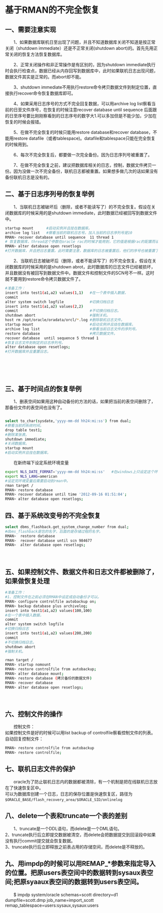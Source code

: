# 基于RMAN的不完全恢复

## 一、需要注意实现

　　1、如果数据库联机日至出现了问题，并且不知道数据库关闭不知道是按正常关闭（shutdown immediate）还是不正常关闭(shutdown abort)的。首先先用正常关闭的恢复方法恢复数据库。

　　2、正常关闭操作和非正常操作是有区别的，因为shutdown immediate执行时会执行检查点，数据已经从内存回写到数据库中，此时如果联机日志出现问题，数据文件其实是正常的。而abort却不能。

　　3、shutdown immediate不用执行restore命令拷贝数据文件到制定位置，直接执行recover命令恢复数据库即可。

　　4、如果采用日志序号的方式不完全回复数据，可以用archive log list察看当前的日至文件序号，在恢复的时候注意recover database until sequence 后面跟的日至序号要比刚刚察看到的日志序号的数字大1.可以多加但是不能少加，少加在恢复的时候会报错。

　　5、在做不完全恢复的时候只能用restore database和recover database，不能用restore datafile（或者tablespace)。datafile和tablespace只能在完全恢复的时候用到。

　　6、每次不完全恢复后，都要做一次完全备份。因为日志序列号被重置了。

　　7、在做不完全恢复之前，建议把数据库相关的日志，控制，数据文件拷贝一份。因为没做一次不完全备份，联机日志都被重置。如果想多做几次的话如果没有备份联机日志是没有的。

## 二、基于日志序列号的恢复举例

　　1、当联机日志被破坏后（删除，或者不能读写了）的不完全恢复。假设在关闭数据库的时候采用的是shutdown immediate，此时数据已经被回写到数据文件中。

```bash
startup mount      #启动实例并且挂在数据库。
archive log list   #察看当前的联机日志号。加入当前的日志序列号是10
RMAN> recover database until sequence  11 thread 1
# 恢复数据库，thread这个参数在oracle rac的时候才能用到，它的值是根据rac的配置而设置的，这里采用1.
RMAN> alter database open resetlogs
#打开数据库，并且把日志重置。此时需要注意，数据库的日志被重置后，他们的序号也被重置了，此时的日志序号是从1开始。所以在做一次不完全恢复后，应该给数据库做一次完全的备份。
```

　　2、当联机日志被破坏后（删除，或者不能读写了）的不完全恢复。假设在关闭数据库的时候采用的是shutdown abrot，此时数据库的日志文件已经被损坏，并且数据没有被回写到数据文件中。数据文件和控制文件的SCN号不一样。这时就不要用到restore命令拷贝数据文件了。

```bash
#准备工作：
insert into test1(a1,a2) values(1,1)   #在一个表中插入数据，
commit
alter system switch logfile            #切换归档日志
insert into test1(a1,a2) values(2,2)
commit                                 #不切换归档日志。
shutdown abort                         #强制关机。
host rm /opt/oracle/oradata/orcl/*.log #删除联机日志文件。
startup mount                          #启动实例并且挂在数据库。
archive log list                       #察看当前日志文件的序列号。
restore database                       #拷贝数据文件。
recover database  until sequence 5 thread 1
#恢复日志文件到制定的日志序列号。
alter database open resetlogs;
#打开数据库并且重置日志。
```

　　‍

　　‍

## 三、基于时间点的恢复举例

　　1、删表空间如果用这种自动备份的方法的话，如果把当前的表空间删除了，那备份文件的表空间也没有了。

```bash

select to_char(sysdate,'yyyy-mm-dd hh24:mi:ss') from dual;
#察看当前的系统时间。
drop table test1;
#删除某张表。
shutdown immediate;
#关闭数据库。
startup mount
#启动实例并且挂在数据库。
```

　　在新终端下设定系统环境变量

```bash
export NLS_DATE_FORMAT='yyyy-mm-dd hh24:mi:ss'   #在windows上只设定这个环境变量就可以了。
export NLS_LANG=american
#设定完环境变量后需要启动到rman中。
rman target /
RMAN> restore database
RMAN> recover database until time '2012-09-16 01:51:04';
RMAN> alter database open resetlogs;
```

## 四、基于系统改变号的不完全恢复

```bash
select dbms_flashback.get_system_change_number from dual;
#dbms_flashback是包的名字，后面的是存储过程的名字。
RMAN>  restore database
RMAN>  recover database until scn 984677
RMAN>  alter database open resetlogs;
```

　　‍

## 五、如果控制文件、数据文件和日志文件都被删除了，如果做恢复处理

```bash
#准备工作：
#1、控制文件在之前必须在RMAN中设定成自动备份才可以。
RMAN> configure controlfile autobackup on;
RMAN> backup database plus archivelog;
insert into test1(a1,a2) values(100,100)
#在一个表中插入数据，
commit
alter system switch logfile
#切换归档日志
insert into test1(a1,a2) values(200,200)
commit
#不切换归档日志。
shutdown abort
#强制关机。

rman target /
RMAN> startup nomount
RMAN> restore controlfile from autobackup;
RMAN> alter database mount;
RMAN> restore database (拷贝备份的数据文件)
RMAN> recover database
RMAN> alter database open resetlogs;
```

　　‍

## 六、控制文件的操作

　　控制文件：  
如果控制文件是好的时候可以用list backup of controlfile察看控制文件的列表。  
自动回复控制文件：

```bash
RMAN> restore controlfile from autobackup
RMAN> restore controlfile;
```

## 七、联机日志文件的保护

　　oracle为了防止联机日志内的数据都被清除，有一个机制是把在线联机日志放在了快速恢复区中。  
可以为数据库创建一个日志，日志的保存位置是快速恢复区，路径为`$ORACLE_BASE/flash_recovery_area/$ORACLE_SID/onlinelog`​

## 八、delete一个表和truncate一个表的差别

　　1、truncate是一个DDL语句，而delete是一个DML语句。  
2、truncate执行后立即提交数据被清空，而delete会把数据提交到回滚段中如果没有执行commit提交就会恢复数据。  
3、truncate执行后立即释放之前表占用的存储空间，而delete是不释放的。

## 九、用impdp的时候可以用REMAP_*参数来指定导入的位置。把原users表空间中的数据转到sysaux表空间;把原syaaux表空间的数据转到users表空间。

　　$ impdp system/oracle schemas=scott directory=d1 dumpfile=scott.dmp job_name=import_scott remap_tablespace=users:sysaux,sysaux:users

